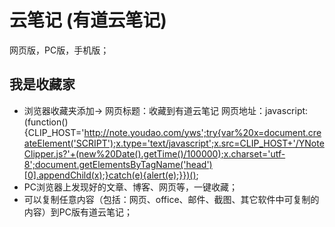 # 云笔记 (有道云笔记)
网页版，PC版，手机版；
## 我是收藏家
* 浏览器收藏夹添加->
网页标题：收藏到有道云笔记
网页地址：javascript:(function(){CLIP_HOST='http://note.youdao.com/yws';try{var%20x=document.createElement('SCRIPT');x.type='text/javascript';x.src=CLIP_HOST+'/YNoteClipper.js?'+(new%20Date().getTime()/100000);x.charset='utf-8';document.getElementsByTagName('head')[0].appendChild(x);}catch(e){alert(e);}})();
* PC浏览器上发现好的文章、博客、网页等，一键收藏；
* 可以复制任意内容（包括：网页、office、邮件、截图、其它软件中可复制的内容）到PC版有道云笔记；
